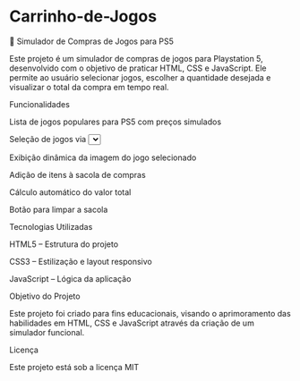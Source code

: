 # Carrinho-de-Jogos
🛒 Simulador de Compras de Jogos para PS5

Este projeto é um simulador de compras de jogos para Playstation 5, desenvolvido com o objetivo de praticar HTML, CSS e JavaScript. Ele permite ao usuário selecionar jogos, escolher a quantidade desejada e visualizar o total da compra em tempo real.

Funcionalidades

Lista de jogos populares para PS5 com preços simulados

Seleção de jogos via <select> interativo

Exibição dinâmica da imagem do jogo selecionado

Adição de itens à sacola de compras

Cálculo automático do valor total

Botão para limpar a sacola

Tecnologias Utilizadas

HTML5 – Estrutura do projeto

CSS3 – Estilização e layout responsivo

JavaScript – Lógica da aplicação

Objetivo do Projeto

Este projeto foi criado para fins educacionais, visando o aprimoramento das habilidades em HTML, CSS e JavaScript através da criação de um simulador funcional.

Licença

Este projeto está sob a licença MIT

